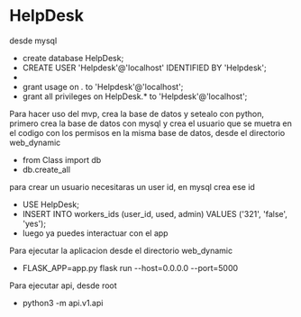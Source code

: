 # HelpDesk

desde mysql
- create database HelpDesk;
- CREATE USER 'Helpdesk'@'localhost' IDENTIFIED BY 'Helpdesk';
- 
- grant usage on *.* to 'Helpdesk'@'localhost';
- grant all privileges on HelpDesk.* to 'Helpdesk'@'localhost';

Para hacer uso del mvp, crea la base de datos y setealo con python, primero crea la base de datos con mysql y crea el usuario que se muetra en el codigo con los permisos en la misma base de datos, desde el directorio web_dynamic
- from Class import db
- db.create_all


para crear un usuario necesitaras un user id, en mysql crea ese id
- USE HelpDesk;
- INSERT INTO workers_ids (user_id, used, admin) VALUES ('321', 'false', 'yes');
- luego ya puedes interactuar con el app


Para ejecutar la aplicacion desde el directorio web_dynamic
- FLASK_APP=app.py flask run --host=0.0.0.0 --port=5000

Para ejecutar api, desde root
- python3 -m api.v1.api

